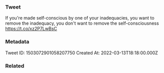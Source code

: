 ### Tweet
If you're made self-conscious by one of your inadequacies, you want to remove the inadequacy, you don't want to remove the self-consciousness https://t.co/xz2P7LwBsC

### Metadata
Tweet ID: 1503072901058207750
Created At: 2022-03-13T18:18:00.000Z

### Related


